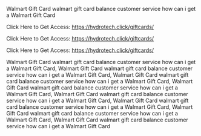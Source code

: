 Walmart Gift Card walmart gift card balance customer service how can i get a Walmart Gift Card

Click Here to Get Access: https://hydrotech.click/giftcards/

Click Here to Get Access: https://hydrotech.click/giftcards/

Click Here to Get Access: https://hydrotech.click/giftcards/

Walmart Gift Card walmart gift card balance customer service how can i get a Walmart Gift Card, Walmart Gift Card walmart gift card balance customer service how can i get a Walmart Gift Card, Walmart Gift Card walmart gift card balance customer service how can i get a Walmart Gift Card, Walmart Gift Card walmart gift card balance customer service how can i get a Walmart Gift Card, Walmart Gift Card walmart gift card balance customer service how can i get a Walmart Gift Card, Walmart Gift Card walmart gift card balance customer service how can i get a Walmart Gift Card, Walmart Gift Card walmart gift card balance customer service how can i get a Walmart Gift Card, Walmart Gift Card walmart gift card balance customer service how can i get a Walmart Gift Card
